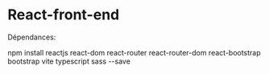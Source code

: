 # React-front-end

Dépendances:

npm install reactjs react-dom react-router react-router-dom react-bootstrap bootstrap vite typescript sass --save

